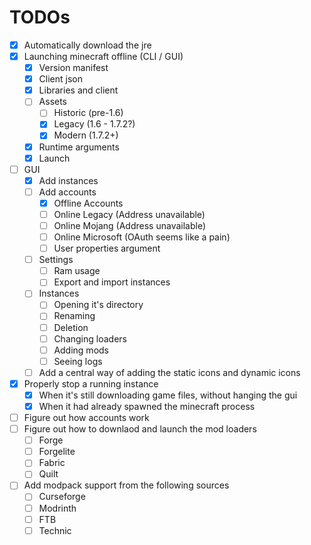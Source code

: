 # TODOs

-   [x] Automatically download the jre
-   [x] Launching minecraft offline (CLI / GUI)
    -   [x] Version manifest
    -   [x] Client json
    -   [x] Libraries and client
    -   [ ] Assets
        -   [ ] Historic (pre-1.6)
        -   [x] Legacy (1.6 - 1.7.2?)
        -   [x] Modern (1.7.2+)
    -   [x] Runtime arguments
    -   [x] Launch
-   [ ] GUI
    -   [x] Add instances
    -   [ ] Add accounts
        -   [x] Offline Accounts
        -   [ ] Online Legacy (Address unavailable)
        -   [ ] Online Mojang (Address unavailable)
        -   [ ] Online Microsoft (OAuth seems like a pain)
        -   [ ] User properties argument
    -   [ ] Settings
        -   [ ] Ram usage
        -   [ ] Export and import instances
    -   [ ] Instances
        -   [ ] Opening it's directory
        -   [ ] Renaming
        -   [ ] Deletion
        -   [ ] Changing loaders
        -   [ ] Adding mods
        -   [ ] Seeing logs
    -   [ ] Add a central way of adding the static icons and dynamic icons
-   [x] Properly stop a running instance
    -   [x] When it's still downloading game files, without hanging the gui
    -   [x] When it had already spawned the minecraft process
-   [ ] Figure out how accounts work
-   [ ] Figure out how to downlaod and launch the mod loaders
    -   [ ] Forge
    -   [ ] Forgelite
    -   [ ] Fabric
    -   [ ] Quilt
-   [ ] Add modpack support from the following sources
    -   [ ] Curseforge
    -   [ ] Modrinth
    -   [ ] FTB
    -   [ ] Technic
